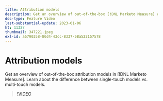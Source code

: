 ```yaml
---
title: Attribution models
description: Get an overview of out-of-the-box [!DNL Marketo Measure] attribution models. Learn about the difference between single-touch models vs. multi-touch models.
doc-type: Feature Video
last-substantial-update: 2023-01-06
kt: 11327
thumbnail: 347221.jpeg
exl-id: a5790358-80d4-43cc-8337-58a522157578
---
```

# Attribution models

Get an overview of out-of-the-box attribution models in [!DNL Marketo Measure]. Learn about the difference between single-touch models vs. multi-touch models.

>[!VIDEO](https://video.tv.adobe.com/v/347221/?quality=12&learn=on)

